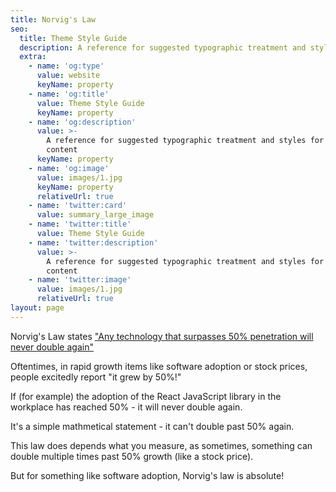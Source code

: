 ```yaml
---
title: Norvig's Law
seo:
  title: Theme Style Guide
  description: A reference for suggested typographic treatment and styles for your content
  extra:
    - name: 'og:type'
      value: website
      keyName: property
    - name: 'og:title'
      value: Theme Style Guide
      keyName: property
    - name: 'og:description'
      value: >-
        A reference for suggested typographic treatment and styles for your
        content
      keyName: property
    - name: 'og:image'
      value: images/1.jpg
      keyName: property
      relativeUrl: true
    - name: 'twitter:card'
      value: summary_large_image
    - name: 'twitter:title'
      value: Theme Style Guide
    - name: 'twitter:description'
      value: >-
        A reference for suggested typographic treatment and styles for your
        content
    - name: 'twitter:image'
      value: images/1.jpg
      relativeUrl: true
layout: page
---
```


Norvig's Law states ["Any technology that surpasses 50% penetration will never double again"](https://norvig.com/norvigs-law.html)

Oftentimes, in rapid growth items like software adoption or stock prices, people excitedly report "it grew by 50%!"

If (for example) the adoption of the React JavaScript library in the workplace has reached 50% - it will never double again.

It's a simple mathmetical statement - it can't double past 50% again.

This law does depends what you measure, as sometimes, something can double multiple times past 50% growth (like a stock price).

But for something like software adoption, Norvig's law is absolute!